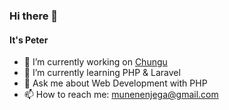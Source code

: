 ### Hi there 👋
#### It's Peter
- 🔭 I’m currently working on [Chungu](https://chungu.co.ke/)
- 🌱 I’m currently learning PHP & Laravel
- 💬 Ask me about Web Development with PHP
- 📫 How to reach me: munenenjega@gmail.com
